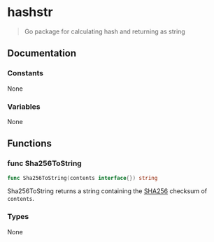 # hashstr

> Go package for calculating hash and returning as string

## Documentation

### Constants

None

### Variables

None

## Functions

### func Sha256ToString

```go
func Sha256ToString(contents interface{}) string
```

Sha256ToString returns a string containing the [SHA256](https://pkg.go.dev/crypto/sha256#Sum256) checksum of `contents`.

### Types

None
